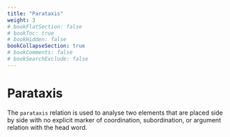```yaml
---
title: "Parataxis"
weight: 3
# bookFlatSection: false
# bookToc: true
# bookHidden: false
bookCollapseSection: true
# bookComments: false
# bookSearchExclude: false
---
```


# Parataxis 


The `parataxis` relation is used to analyse two elements that are placed side by side with no explicit marker of coordination, subordination, or argument relation with the head word. 

